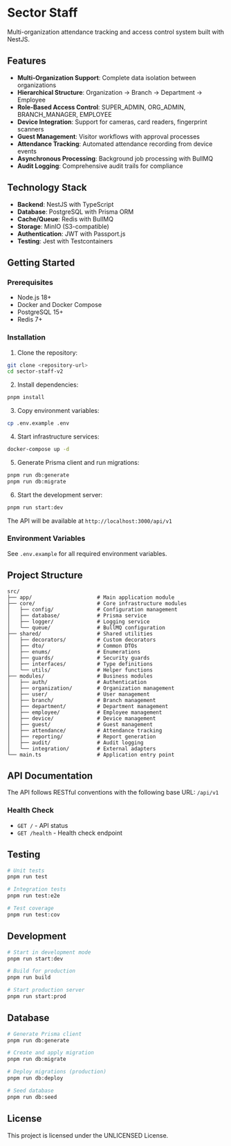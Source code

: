 # Sector Staff

Multi-organization attendance tracking and access control system built with NestJS.

## Features

- **Multi-Organization Support**: Complete data isolation between organizations
- **Hierarchical Structure**: Organization → Branch → Department → Employee
- **Role-Based Access Control**: SUPER_ADMIN, ORG_ADMIN, BRANCH_MANAGER, EMPLOYEE
- **Device Integration**: Support for cameras, card readers, fingerprint scanners
- **Guest Management**: Visitor workflows with approval processes
- **Attendance Tracking**: Automated attendance recording from device events
- **Asynchronous Processing**: Background job processing with BullMQ
- **Audit Logging**: Comprehensive audit trails for compliance

## Technology Stack

- **Backend**: NestJS with TypeScript
- **Database**: PostgreSQL with Prisma ORM
- **Cache/Queue**: Redis with BullMQ
- **Storage**: MinIO (S3-compatible)
- **Authentication**: JWT with Passport.js
- **Testing**: Jest with Testcontainers

## Getting Started

### Prerequisites

- Node.js 18+
- Docker and Docker Compose
- PostgreSQL 15+
- Redis 7+

### Installation

1. Clone the repository:
```bash
git clone <repository-url>
cd sector-staff-v2
```

2. Install dependencies:
```bash
pnpm install
```

3. Copy environment variables:
```bash
cp .env.example .env
```

4. Start infrastructure services:
```bash
docker-compose up -d
```

5. Generate Prisma client and run migrations:
```bash
pnpm run db:generate
pnpm run db:migrate
```

6. Start the development server:
```bash
pnpm run start:dev
```

The API will be available at `http://localhost:3000/api/v1`

### Environment Variables

See `.env.example` for all required environment variables.

## Project Structure

```
src/
├── app/                     # Main application module
├── core/                    # Core infrastructure modules
│   ├── config/              # Configuration management
│   ├── database/            # Prisma service
│   ├── logger/              # Logging service
│   └── queue/               # BullMQ configuration
├── shared/                  # Shared utilities
│   ├── decorators/          # Custom decorators
│   ├── dto/                 # Common DTOs
│   ├── enums/               # Enumerations
│   ├── guards/              # Security guards
│   ├── interfaces/          # Type definitions
│   └── utils/               # Helper functions
├── modules/                 # Business modules
│   ├── auth/                # Authentication
│   ├── organization/        # Organization management
│   ├── user/                # User management
│   ├── branch/              # Branch management
│   ├── department/          # Department management
│   ├── employee/            # Employee management
│   ├── device/              # Device management
│   ├── guest/               # Guest management
│   ├── attendance/          # Attendance tracking
│   ├── reporting/           # Report generation
│   ├── audit/               # Audit logging
│   └── integration/         # External adapters
└── main.ts                  # Application entry point
```

## API Documentation

The API follows RESTful conventions with the following base URL: `/api/v1`

### Health Check
- `GET /` - API status
- `GET /health` - Health check endpoint

## Testing

```bash
# Unit tests
pnpm run test

# Integration tests
pnpm run test:e2e

# Test coverage
pnpm run test:cov
```

## Development

```bash
# Start in development mode
pnpm run start:dev

# Build for production
pnpm run build

# Start production server
pnpm run start:prod
```

## Database

```bash
# Generate Prisma client
pnpm run db:generate

# Create and apply migration
pnpm run db:migrate

# Deploy migrations (production)
pnpm run db:deploy

# Seed database
pnpm run db:seed
```

## License

This project is licensed under the UNLICENSED License.
